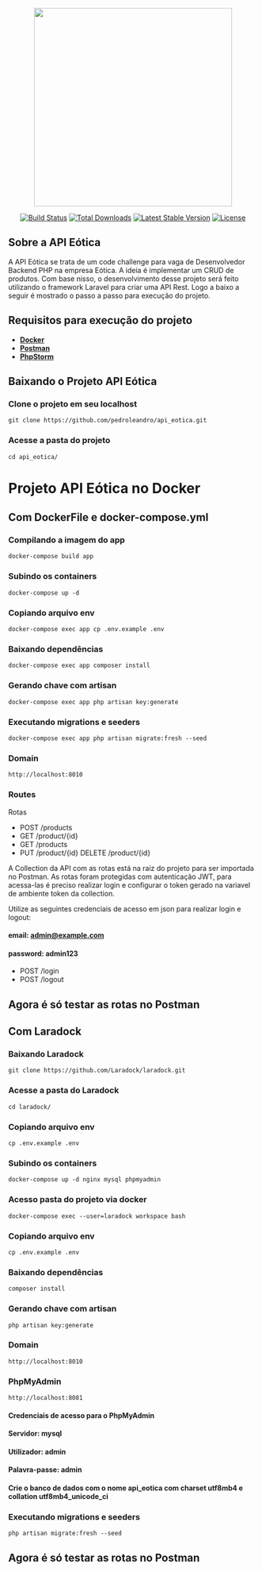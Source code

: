 <p align="center"><a href="https://laravel.com" target="_blank"><img src="https://raw.githubusercontent.com/laravel/art/master/logo-lockup/5%20SVG/2%20CMYK/1%20Full%20Color/laravel-logolockup-cmyk-red.svg" width="400"></a></p>

<p align="center">
<a href="https://travis-ci.org/laravel/framework"><img src="https://travis-ci.org/laravel/framework.svg" alt="Build Status"></a>
<a href="https://packagist.org/packages/laravel/framework"><img src="https://poser.pugx.org/laravel/framework/d/total.svg" alt="Total Downloads"></a>
<a href="https://packagist.org/packages/laravel/framework"><img src="https://poser.pugx.org/laravel/framework/v/stable.svg" alt="Latest Stable Version"></a>
<a href="https://packagist.org/packages/laravel/framework"><img src="https://poser.pugx.org/laravel/framework/license.svg" alt="License"></a>
</p>

## Sobre a API Eótica

A API Eótica se trata de um code challenge para vaga de Desenvolvedor Backend PHP na empresa Eótica. A ideia é implementar 
um CRUD de produtos. Com base nisso, o desenvolvimento desse projeto será feito utilizando o framework Laravel para criar uma 
API Rest. Logo a baixo a seguir é mostrado o passo a passo para execução do projeto. 

## Requisitos para execução do projeto

- **[Docker](https://www.docker.com/)**
- **[Postman](https://www.postman.com/)**
- **[PhpStorm](https://www.jetbrains.com/pt-br/phpstorm/)**

## Baixando o Projeto API Eótica

### Clone o projeto em seu localhost
`git clone https://github.com/pedroleandro/api_eotica.git`

### Acesse a pasta do projeto
`cd api_eotica/`

# Projeto API Eótica no Docker

## Com DockerFile e docker-compose.yml

### Compilando a imagem do app
`docker-compose build app`

### Subindo os containers
`docker-compose up -d`

### Copiando arquivo env
`docker-compose exec app cp .env.example .env`

### Baixando dependências
`docker-compose exec app composer install`

### Gerando chave com artisan
`docker-compose exec app php artisan key:generate`

### Executando migrations e seeders
`docker-compose exec app php artisan migrate:fresh --seed`

### Domain
`http://localhost:8010`

### Routes
Rotas
- POST /products
- GET /product/{id}
- GET /products
- PUT /product/{id}
  DELETE /product/{id}

A Collection da API com as rotas está na raiz do projeto para ser importada no Postman. 
As rotas foram protegidas com autenticação JWT, para acessa-las é preciso realizar login
e configurar o token gerado na variavel de ambiente token da collection. 

Utilize as seguintes credenciais de acesso em json para realizar login e logout:

#### email: admin@example.com
#### password: admin123

- POST /login
- POST /logout

## Agora é só testar as rotas no Postman

## Com Laradock

### Baixando Laradock
`git clone https://github.com/Laradock/laradock.git`

### Acesse a pasta do Laradock
`cd laradock/`

### Copiando arquivo env
`cp .env.example .env`

### Subindo os containers
`docker-compose up -d nginx mysql phpmyadmin`

### Acesso pasta do projeto via docker
`docker-compose exec --user=laradock workspace bash`

### Copiando arquivo env
`cp .env.example .env`

### Baixando dependências
`composer install`

### Gerando chave com artisan
`php artisan key:generate`

### Domain
`http://localhost:8010`

### PhpMyAdmin
`http://localhost:8081`

#### Credenciais de acesso para o PhpMyAdmin
#### Servidor: mysql
#### Utilizador: admin
#### Palavra-passe: admin

#### Crie o banco de dados com o nome api_eotica com charset utf8mb4 e collation utf8mb4_unicode_ci

### Executando migrations e seeders
`php artisan migrate:fresh --seed`

## Agora é só testar as rotas no Postman
